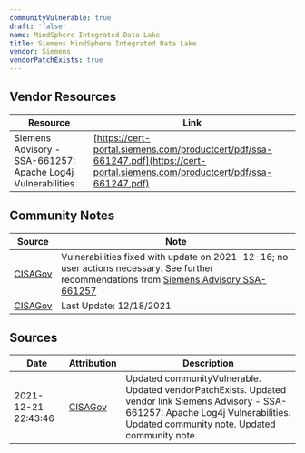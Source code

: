 ```yaml
---
communityVulnerable: true
draft: 'false'
name: MindSphere Integrated Data Lake
title: Siemens MindSphere Integrated Data Lake
vendor: Siemens
vendorPatchExists: true
---
```


## Vendor Resources
| Resource | Link |
| --- | --- |
| Siemens Advisory - SSA-661257: Apache Log4j Vulnerabilities | [https://cert-portal.siemens.com/productcert/pdf/ssa-661247.pdf](https://cert-portal.siemens.com/productcert/pdf/ssa-661247.pdf) |


## Community Notes
| Source | Note |
| --- | --- |
| [CISAGov](https://raw.githubusercontent.com/cisagov/log4j-affected-db/develop/README.md) | Vulnerabilities fixed with update on 2021-12-16; no user actions necessary. See further recommendations from [Siemens Advisory SSA-661257](https://cert-portal.siemens.com/productcert/pdf/ssa-661247.pdf) |
| [CISAGov](https://raw.githubusercontent.com/cisagov/log4j-affected-db/develop/README.md) | Last Update: 12/18/2021 |

## Sources
| Date | Attribution | Description |
| --- | --- | --- |
| 2021-12-21 22:43:46 | [CISAGov](https://raw.githubusercontent.com/cisagov/log4j-affected-db/develop/README.md) | Updated communityVulnerable. Updated vendorPatchExists. Updated vendor link Siemens Advisory - SSA-661257: Apache Log4j Vulnerabilities. Updated community note. Updated community note.  |
